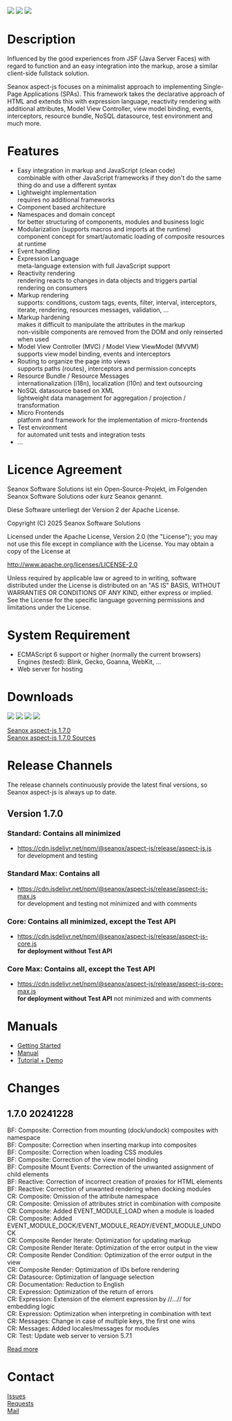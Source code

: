 <p>
  <a href="https://github.com/seanox/aspect-js/pulls"
    ><img src="https://img.shields.io/badge/development-active-green?style=for-the-badge"
  ></a>  
  <a href="https://github.com/seanox/aspect-js/issues"
    ><img src="https://img.shields.io/badge/maintenance-active-green?style=for-the-badge"
  ></a>
  <a href="http://seanox.de/contact"
    ><img src="https://img.shields.io/badge/support-active-green?style=for-the-badge"
  ></a>
</p>

# Description
Influenced by the good experiences from JSF (Java Server Faces) with regard to
function and an easy integration into the markup, arose a similar client-side
fullstack solution.

Seanox aspect-js focuses on a minimalist approach to implementing Single-Page
Applications (SPAs). This framework takes the declarative approach of HTML and
extends this with expression language, reactivity rendering with additional
attributes, Model View Controller, view model binding, events, interceptors,
resource bundle, NoSQL datasource, test environment and much more.

# Features
- Easy integration in markup and JavaScript (clean code)  
  combinable with other JavaScript frameworks if they don't do the same thing do
  and use a different syntax
- Lightweight implementation  
  requires no additional frameworks
- Component based architecture
- Namespaces and domain concept  
  for better structuring of components, modules and business logic
- Modularization (supports macros and imports at the runtime)  
  component concept for smart/automatic loading of composite resources at runtime
- Event handling
- Expression Language  
  meta-language extension with full JavaScript support
- Reactivity rendering  
  rendering reacts to changes in data objects and triggers partial rendering on
  consumers
- Markup rendering  
  supports: conditions, custom tags, events, filter, interval, interceptors,
  iterate, rendering, resources messages, validation, ...
- Markup hardening  
  makes it difficult to manipulate the attributes in the markup  
  non-visible components are removed from the DOM and only reinserted when used  
- Model View Controller (MVC) / Model View ViewModel (MVVM)  
  supports view model binding, events and interceptors 
- Routing to organize the page into views  
  supports paths (routes), interceptors and permission concepts
- Resource Bundle / Resource Messages  
  internationalization (i18n), localization (l10n) and text outsourcing 
- NoSQL datasource based on XML  
  lightweight data management for aggregation / projection / transformation
- Micro Frontends  
  platform and framework for the implementation of micro-frontends
- Test environment  
  for automated unit tests and integration tests
- ... 

# Licence Agreement
Seanox Software Solutions ist ein Open-Source-Projekt, im Folgenden
Seanox Software Solutions oder kurz Seanox genannt.

Diese Software unterliegt der Version 2 der Apache License.

Copyright (C) 2025 Seanox Software Solutions

Licensed under the Apache License, Version 2.0 (the "License"); you may not use
this file except in compliance with the License. You may obtain a copy of the
License at

http://www.apache.org/licenses/LICENSE-2.0

Unless required by applicable law or agreed to in writing, software distributed
under the License is distributed on an "AS IS" BASIS, WITHOUT WARRANTIES OR
CONDITIONS OF ANY KIND, either express or implied. See the License for the
specific language governing permissions and limitations under the License.

# System Requirement
- ECMAScript 6 support or higher (normally the current browsers)  
  Engines (tested): Blink, Gecko, Goanna, WebKit, ...  
- Web server for hosting

# Downloads
<p>
  <img src="https://img.shields.io/badge/Blink-tested-green?style=for-the-badge">
  <img src="https://img.shields.io/badge/Gecko-tested-green?style=for-the-badge">
  <img src="https://img.shields.io/badge/Goanna-tested-green?style=for-the-badge">
  <img src="https://img.shields.io/badge/WebKit-tested-green?style=for-the-badge">
</p>

[Seanox aspect-js 1.7.0](https://github.com/seanox/aspect-js/releases/download/1.7.0/aspect-js-1.7.0.zip)  
[Seanox aspect-js 1.7.0 Sources](https://github.com/seanox/aspect-js/archive/refs/tags/1.7.0.zip)

# Release Channels
The release channels continuously provide the latest final versions, so Seanox
aspect-js is always up to date.

## Version 1.7.0

### Standard: Contains all minimized
- https://cdn.jsdelivr.net/npm/@seanox/aspect-js/release/aspect-js.js  
  for development and testing

### Standard Max: Contains all
- https://cdn.jsdelivr.net/npm/@seanox/aspect-js/release/aspect-js-max.js  
  for development and testing not minimized and with comments

### Core: Contains all minimized, except the Test API
- https://cdn.jsdelivr.net/npm/@seanox/aspect-js/release/aspect-js-core.js  
  __for deployment without Test API__

### Core Max: Contains all, except the Test API
- https://cdn.jsdelivr.net/npm/@seanox/aspect-js/release/aspect-js-core-max.js  
  __for deployment without Test API__ not minimized and with comments

# Manuals
- [Getting Started](https://github.com/seanox/aspect-js/blob/master/manual/introduction.md#einf&uuml;hrung)
- [Manual](https://github.com/seanox/aspect-js/tree/master/manual/#readme)
- [Tutorial + Demo](https://github.com/seanox/aspect-js-tutorial#description)

# Changes
## 1.7.0 20241228  
BF: Composite: Correction from mounting (dock/undock) composites with namespace  
BF: Composite: Correction when inserting markup into composites  
BF: Composite: Correction when loading CSS modules  
BF: Composite: Correction of the view model binding  
BF: Composite Mount Events: Correction of the unwanted assignment of child elements  
BF: Reactive: Correction of incorrect creation of proxies for HTML elements  
BF: Reactive: Correction of unwanted rendering when docking modules  
CR: Composite: Omission of the attribute namespace  
CR: Composite: Omission of attributes strict in combination with composite  
CR: Composite: Added EVENT_MODULE_LOAD when a module is loaded  
CR: Composite: Added EVENT_MODULE_DOCK/EVENT_MODULE_READY/EVENT_MODULE_UNDOCK  
CR: Composite Render Iterate: Optimization for updating markup  
CR: Composite Render Iterate: Optimization of the error output in the view  
CR: Composite Render Condition: Optimization of the error output in the view  
CR: Composite Render: Optimization of IDs before rendering  
CR: Datasource: Optimization of language selection  
CR: Documentation: Reduction to English  
CR: Expression: Optimization of the return of errors  
CR: Expression: Extension of the element expression by //...// for embedding logic  
CR: Expression: Optimization when interpreting in combination with text  
CR: Messages: Change in case of multiple keys, the first one wins  
CR: Messages: Added locales/messages for modules  
CR: Test: Update web server to version 5.7.1  

[Read more](https://raw.githubusercontent.com/seanox/aspect-js/master/CHANGES)

# Contact
[Issues](https://github.com/seanox/aspect-js-tutorial/issues)  
[Requests](https://github.com/seanox/aspect-js-tutorial/pulls)  
[Mail](http://seanox.com/contact)
